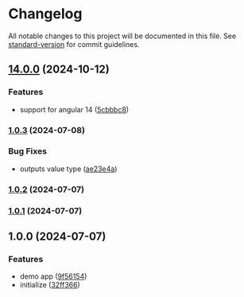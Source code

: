 # Changelog

All notable changes to this project will be documented in this file. See [standard-version](https://github.com/conventional-changelog/standard-version) for commit guidelines.

## [14.0.0](https://github.com/tuphan-27/ngx-lazy-directive/compare/v1.0.3...v14.0.0) (2024-10-12)


### Features

* support for angular 14 ([5cbbbc8](https://github.com/tuphan-27/ngx-lazy-directive/commit/5cbbbc835ba8b82b02f311f15756738ecef8b54b))

### [1.0.3](https://github.com/tuphan-27/ngx-lazy-directive/compare/v1.0.2...v1.0.3) (2024-07-08)


### Bug Fixes

* outputs value type ([ae23e4a](https://github.com/tuphan-27/ngx-lazy-directive/commit/ae23e4af38a2b3524c1b4b00c445ca8bf6e34edf))

### [1.0.2](https://github.com/tuphan-27/ngx-lazy-directive/compare/v1.0.1...v1.0.2) (2024-07-07)

### [1.0.1](https://github.com/tuphan-27/ngx-lazy-directive/compare/v1.0.0...v1.0.1) (2024-07-07)

## 1.0.0 (2024-07-07)


### Features

* demo app ([9f56154](https://github.com/tuphan-27/ngx-lazy-directive/commit/9f56154169bc1403af0c73e456cf651546620da2))
* initialize ([32ff366](https://github.com/tuphan-27/ngx-lazy-directive/commit/32ff3660c37a37e4c3f8f2dbd4d88730b73a0571))
